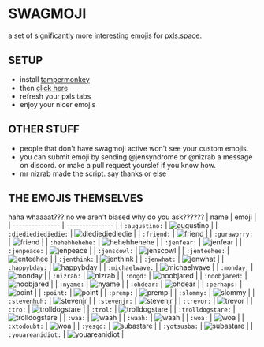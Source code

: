 # SWAGMOJI

a set of significantly more interesting emojis for pxls.space.




## SETUP

- install [tampermonkey](https://www.tampermonkey.net)
- then [click here](https://github.com/juralumin/swagmoji/raw/main/emoji.user.js)
- refresh your pxls tabs
- enjoy your nicer emojis



## OTHER STUFF

- people that don't have swagmoji active won't see your custom emojis.
- you can submit emoji by sending @jensyndrome or @nizrab a message on discord. or make a pull request yourslef if you know how.
- mr nizrab made the script. say thanks or else



## THE EMOJIS THEMSELVES
haha whaaaat??? no we aren't biased why do you ask??????
| name      | emoji     |
| --------------- | --------------- |
| `:augustino:`   | ![augustino](https://raw.githubusercontent.com/juralumin/swagmoji/main/assets/augustino.png) |
| `:diediediediedie:` | ![diediediediedie](https://raw.githubusercontent.com/juralumin/swagmoji/main/assets/DIEDIEDIEDIEDIE.png) |
| `:friend:`      | ![friend](https://raw.githubusercontent.com/juralumin/swagmoji/main/assets/friend.png) |
| `:guraworry:`      | ![friend](https://raw.githubusercontent.com/juralumin/swagmoji/main/assets/guraworry.png) |
| `:hehehhehehe:` | ![hehehhehehe](https://raw.githubusercontent.com/juralumin/swagmoji/main/assets/hehehhehehe.png) |
| `:jenfear:`     | ![jenfear](https://raw.githubusercontent.com/juralumin/swagmoji/main/assets/jenFear.png) |
| `:jenpeace:`    | ![jenpeace](https://raw.githubusercontent.com/juralumin/swagmoji/main/assets/jenPeace.png) |
| `:jenscowl:`    | ![jenscowl](https://raw.githubusercontent.com/juralumin/swagmoji/main/assets/jenScowl.png) |
| `:jenteehee:`   | ![jenteehee](https://raw.githubusercontent.com/juralumin/swagmoji/main/assets/jenTeehee.png) |
| `:jenthink:`    | ![jenthink](https://raw.githubusercontent.com/juralumin/swagmoji/main/assets/jenThink.png) |
| `:jenwhat:`     | ![jenwhat](https://raw.githubusercontent.com/juralumin/swagmoji/main/assets/jenWhat.png) |
| `:happybday:`     | ![happybday](https://raw.githubusercontent.com/juralumin/swagmoji/main/assets/happybday.png) |
| `:michaelwave:` | ![michaelwave](https://raw.githubusercontent.com/juralumin/swagmoji/main/assets/michaelwave.gif) |
| `:monday:`      | ![monday](https://raw.githubusercontent.com/juralumin/swagmoji/main/assets/monday.png) |
| `:nizrab:`      | ![nizrab](https://raw.githubusercontent.com/juralumin/swagmoji/main/assets/Nizrab.png) |
| `:nogd:`   | ![noobjared](https://raw.githubusercontent.com/juralumin/swagmoji/main/assets/nogd.png) |
| `:noobjared:`   | ![noobjared](https://raw.githubusercontent.com/juralumin/swagmoji/main/assets/NoobJared.gif) |
| `:nyame:`       | ![nyame](https://raw.githubusercontent.com/juralumin/swagmoji/main/assets/nyame.png) |
| `:ohdear:`      | ![ohdear](https://raw.githubusercontent.com/juralumin/swagmoji/main/assets/ohdear.png) |
| `:perhaps:`       | ![point](https://raw.githubusercontent.com/juralumin/swagmoji/main/assets/perhaps.png) |
| `:point:`       | ![point](https://raw.githubusercontent.com/juralumin/swagmoji/main/assets/POINT.png) |
| `:premp:`       | ![premp](https://raw.githubusercontent.com/juralumin/swagmoji/main/assets/Premp.png) |
| `:slommy:`      | ![slommy](https://raw.githubusercontent.com/juralumin/swagmoji/main/assets/Slommy.png) |
| `:stevenhuh:`    | ![stevenjr](https://raw.githubusercontent.com/juralumin/swagmoji/main/assets/stevenhuh.png) |
| `:stevenjr:`    | ![stevenjr](https://raw.githubusercontent.com/juralumin/swagmoji/main/assets/stevenjr.png) |
| `:trevor:`      | ![trevor](https://raw.githubusercontent.com/juralumin/swagmoji/main/assets/Trevor.png) |
| `:tro:` | ![trolldogstare](https://raw.githubusercontent.com/juralumin/swagmoji/main/assets/tro.png) |
| `:trol:` | ![trolldogstare](https://raw.githubusercontent.com/juralumin/swagmoji/main/assets/trol.png) |
| `:trolldogstare:` | ![trolldogstare](https://raw.githubusercontent.com/juralumin/swagmoji/main/assets/trolldogstare.png) |
| `:waa:`        | ![waah](https://raw.githubusercontent.com/juralumin/swagmoji/main/assets/waa.gif) |
| `:waah:`        | ![waah](https://raw.githubusercontent.com/juralumin/swagmoji/main/assets/waah.png) |
| `:woa:`         | ![woa](https://raw.githubusercontent.com/juralumin/swagmoji/main/assets/woa.png)  |
| `:xtodoubt:`         | ![woa](https://raw.githubusercontent.com/juralumin/swagmoji/main/assets/xtodoubt.png)  |
| `:yesgd:`   | ![subastare](https://raw.githubusercontent.com/juralumin/swagmoji/main/assets/yesgd.png) |
| `:yotsusba:`   | ![subastare](https://raw.githubusercontent.com/juralumin/swagmoji/main/assets/subastare.png) |
| `:youareanidiot:` | ![youareanidiot](https://raw.githubusercontent.com/juralumin/swagmoji/main/assets/idiot.gif) |
